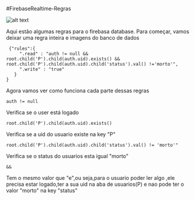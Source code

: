 #FirebaseRealtime-Regras 


![alt text](http://url/to/img.png)

Aqui estão algumas regras para o firebasa database. Para começar, vamos deixar uma regra inteira e imagens do banco de dados

```
 {"rules":{
     ".read" : "auth != null && root.child('P').child(auth.uid).exists() && root.child('P').child(auth.uid).child('status').val() !='morto'",
     ".write" : "true"
   }
}
```

Agora vamos ver como funciona cada parte dessas regras

```
auth != null
```

Verifica se o user está logado

```
root.child('P').child(auth.uid).exists()
```

Verifica se  a uid do usuario existe na key "P"

```
root.child('P').child(auth.uid).child('status').val() != 'morto'"
```

Verifica se o status do usuarios esta igual "morto"

```
&&
```

Tem o mesmo valor que "e",ou seja,para o usuario poder ler algo ,ele precisa estar logado,ter a sua uid na aba de usuarios(P) e nao pode ter o valor "morto" na key "status"
